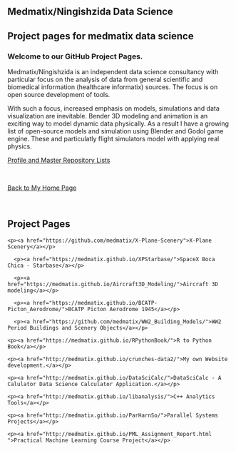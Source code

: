 <!DOCTYPE html>
<html lang="en-us">
  <body>
    <section class="page-header">
      <h1 class="project-name">Medmatix/Ningishzida Data Science</h1>
      <h2 class="project-tagline">Project pages for medmatix data science</h2>
    </section>
<h3>
<a id="welcome-to-our-github-project-pages" class="anchor" href="#welcome-to-our-github-project-pages" aria-hidden="true"><span class="octicon octicon-link"></span></a>Welcome to our GitHub Project Pages.</h3>

<p>Medmatix/Ningishzida is an independent data science consultancy with particular focus on the analysis of data from general scientific and biomedical information (healthcare informatix) sources. The focus is on open source development of tools.</p>
    
<p>With such a focus, increased emphasis on models, simulations and data visualization are inevitable. Bender 3D modeling and animation is an exciting way to model dynamic data physically. As a result I have a growing list of open-source models and simulation using Blender and Godol game engine. These and particulatly flight simulators model with applying real physics.</p>

<p><a href="https://github.com/medmatix">Profile and Master Repository Lists</a></p><br>

<p><a href="http://medmatix.github.io/crunches-data2/">Back to My Home Page</a></p><br>

<h2>Project Pages</h2>
    
    <p><a href="https://github.com/medmatix/X-Plane-Scenery">X-Plane Scenery</a></p>
    
      <p><a href="https://medmatix.github.io/XPStarbase/">SpaceX Boca Chica - Starbase</a></p>
    
      <p><a href="https://medmatix.github.io/Aircraft3D_Modeling/">Aircraft 3D modeling</a></p>    
    
      <p><a href="https://medmatix.github.io/BCATP-Picton_Aerodrome/">BCATP Picton Aerodrome 1945</a></p>
    
      <p><a href="https://github.com/medmatix/WW2_Building_Models/">WW2 Period Buildings and Scenery Objects</a></p>

    <p><a href="https://medmatix.github.io/RPythonBook/">R to Python Book</a></p>
    
    <p><a href="http://medmatix.github.io/crunches-data2/">My own Website development.</a></p>
      
    <p><a href="http://medmatix.github.io/DataSciCalc/">DataSciCalc - A Calulator Data Science Calculator Application.</a></p>
    
    <p><a href="http://medmatix.github.io/libanalysis/">C++ Analytics Tools</a></p>
    
    <p><a href="http://medmatix.github.io/ParHarnSo/">Parallel Systems Projects</a></p>
    
    <p><a href="http://medmatix.github.io/PML_Assignment_Report.html ">Practical Machine Learning Course Project</a></p>
   
    
  </body>
</html>


